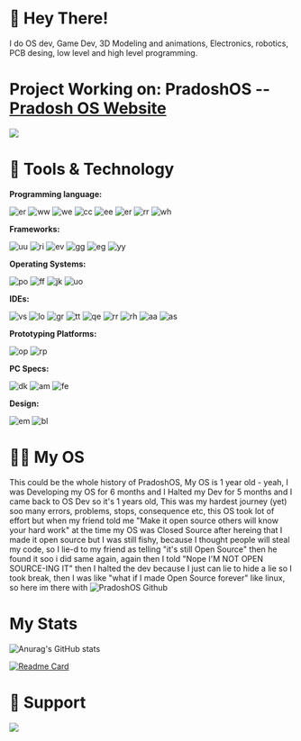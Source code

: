 # 👋 Hey There!

I do OS dev, Game Dev, 3D Modeling and animations, Electronics, robotics, PCB desing, low level and high level programming.


Project Working on: PradoshOS -- [Pradosh OS Website](https://pradosh-arduino.github.io/PradoshOS)
======

<a href="https://www.buymeacoffee.com/pradoshArduino"><img src="https://img.buymeacoffee.com/button-api/?text=Buy me a coffee&emoji=&slug=pradoshArduino&button_colour=FFDD00&font_colour=000000&font_family=Comic&outline_colour=000000&coffee_colour=ffffff"></a>

# 🔧 Tools & Technology

  **Programming language:**
    
   ![er](https://img.shields.io/badge/Python-3776AB?style=for-the-badge&logo=python&logoColor=white)
   ![ww](https://img.shields.io/badge/HTML5-E34F26?style=for-the-badge&logo=html5&logoColor=white)
   ![we](https://img.shields.io/badge/JavaScript-323330?style=for-the-badge&logo=javascript&logoColor=F7DF1E)
   ![cc](https://img.shields.io/badge/Java-ED8B00?style=for-the-badge&logo=java&logoColor=white)
   ![ee](https://img.shields.io/badge/C%23-239120?style=for-the-badge&logo=c-sharp&logoColor=white)
   ![er](https://img.shields.io/badge/C%2B%2B-00599C?style=for-the-badge&logo=c%2B%2B&logoColor=white)
   ![rr](https://img.shields.io/badge/C-00599C?style=for-the-badge&logo=c&logoColor=white)
   ![wh](https://img.shields.io/badge/json-5E5C5C?style=for-the-badge&logo=json&logoColor=white)
   
  **Frameworks:**
  
   ![uu](https://img.shields.io/badge/OpenGL-FFFFFF?style=for-the-badge&logo=opengl)
   ![ri](https://img.shields.io/badge/Unity-100000?style=for-the-badge&logo=unity&logoColor=white)
   ![ev](https://img.shields.io/badge/Microsoft-666666?style=for-the-badge&logo=microsoft&logoColor=white)
   ![gg](https://img.shields.io/badge/firebase-ffca28?style=for-the-badge&logo=firebase&logoColor=black)
   ![eg](https://img.shields.io/badge/Git-F05032?style=for-the-badge&logo=git&logoColor=white)
   ![yy](https://img.shields.io/badge/PowerShell-5391FE?style=for-the-badge&logo=PowerShell&logoColor=white)
  
  **Operating Systems:**
  
   ![po](https://img.shields.io/badge/PradoshOS-292929?style=for-the-badge&logo=pinterest&logoColor=white)
   ![ff](https://img.shields.io/badge/Android-3DDC84?style=for-the-badge&logo=android&logoColor=white)
   ![jk](https://img.shields.io/badge/Windows-0078D6?style=for-the-badge&logo=windows&logoColor=white)
   ![uo](https://img.shields.io/badge/Linux-FCC624?style=for-the-badge&logo=linux&logoColor=black)
    
  **IDEs:**
  
   ![vs](https://img.shields.io/badge/Visual_Studio_Code-0078D4?style=for-the-badge&logo=visual%20studio%20code&logoColor=white)
   ![lo](https://img.shields.io/badge/Visual_Studio-5C2D91?style=for-the-badge&logo=visual%20studio&logoColor=white)
   ![gr](https://img.shields.io/badge/Atom-66595C?style=for-the-badge&logo=Atom&logoColor=white)
   ![tt](https://img.shields.io/badge/Eclipse-2C2255?style=for-the-badge&logo=eclipse&logoColor=white)
   ![qe](https://img.shields.io/badge/Arduino_IDE-00979D?style=for-the-badge&logo=arduino&logoColor=white)
   ![rr](https://img.shields.io/badge/sublime_text-%23575757.svg?&style=for-the-badge&logo=sublime-text&logoColor=important)
   ![rh](https://img.shields.io/badge/PyCharm-000000.svg?&style=for-the-badge&logo=PyCharm&logoColor=white)
   ![aa](https://img.shields.io/badge/Notepad++-90E59A.svg?style=for-the-badge&logo=notepad%2B%2B&logoColor=black)
   ![as](https://img.shields.io/badge/Android_Studio-3DDC84?style=for-the-badge&logo=android-studio&logoColor=white)
    
   **Prototyping Platforms:**
   
   ![op](https://img.shields.io/badge/Arduino-00979D?style=for-the-badge&logo=Arduino&logoColor=white)
   ![rp](https://img.shields.io/badge/Raspberry%20Pi-A22846?style=for-the-badge&logo=Raspberry%20Pi&logoColor=white)
    
   **PC Specs:**
   
   ![dk](https://img.shields.io/badge/dell-laptop-007DB8?style=for-the-badge&logo=dell&logoColor=white)
   ![am](https://img.shields.io/badge/AMD-Radeon_RX_530-ED1C24?style=for-the-badge&logo=amd&logoColor=white)
   ![fe](https://img.shields.io/badge/Intel-Core_i7_8th-0071C5?style=for-the-badge&logo=intel&logoColor=white)
    
   **Design:**
   
   ![em](https://img.shields.io/badge/Adobe-Photoshop-31A8FF?style=for-the-badge&logo=Adobe-Photoshop&labelColor=0a446b&logoWidth=15)
   ![bl](https://img.shields.io/badge/blender-EA7600?style=for-the-badge&logo=blender&logoColor=white)
   
# 👩‍💻 My OS
   
   This could be the whole history of PradoshOS, My OS is 1 year old - yeah, I was Developing my OS for 6 months and I Halted my Dev for 5 months and I came back to OS Dev so it's 1 years old, This was my hardest journey (yet) soo many errors, problems, stops, consequence etc, this OS took lot of effort but when my friend told me "Make it open source others will know your hard work" at the time my OS was Closed Source after hereing that I made it open source but I was still fishy, because I thought people will steal my code, so I lie-d to my friend as telling "it's still Open Source" then he found it soo i did same again, again then I told "Nope I'M NOT OPEN SOURCE-ING IT" then I halted the dev because I just can lie to hide a lie so I took break, then I was like "what if I made Open Source forever" like linux, so here im there with ![PradoshOS Github](https://github.com/pradosh-arduino/PradoshOS)
   
# My Stats
   ![Anurag's GitHub stats](https://github-readme-stats.vercel.app/api?username=pradosh-arduino&show_icons=true&theme=radical)
   
   [![Readme Card](https://github-readme-stats.vercel.app/api/pin/?username=pradosh-arduino&show_owner=true&repo=PradoshOS)](https://github.com/pradosh-arduino/PradoshOS)
    
# 💖 Support
   <a href="https://www.buymeacoffee.com/pradoshArduino"><img src="https://img.buymeacoffee.com/button-api/?text=Buy me a     coffee&emoji=&slug=pradoshArduino&button_colour=FFDD00&font_colour=000000&font_family=Comic&outline_colour=000000&coffee_colour=ffffff"></a>
    
    
    
    
    

